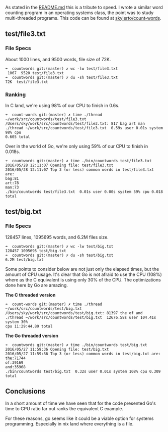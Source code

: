 As stated in the [README.md](./README.md) this is a tribute to speed. I wrote a
similar word counting program in an operating systems class, the point was to
study multi-threaded programs. This code can be found at
[skylerto/count-words](https://github.com/skylerto/count-words).


## test/file3.txt


### File Specs

About 1000 lines, and 9500 words, file size of 72K.

```
➜  countwords git:(master) ✗ wc -lw test/file3.txt
 1067  9520 test/file3.txt
➜  countwords git:(master) ✗ du -sh test/file3.txt
72K  test/file3.txt  
```

### Ranking

In C land, we're using 98% of our CPU to finish in 0.6s.
```
➜  count-words git:(master) ✗ time ./thread ~/work/src/countwords/test/file3.txt
/Users/sky/work/src/countwords/test/file3.txt: 817 bag art man
./thread ~/work/src/countwords/test/file3.txt  0.59s user 0.01s system 98% cpu
0.605 total
```

Over in the world of Go, we're only using 59% of our CPU to finish in 0.018s.
```
➜  countwords git:(master) ✗ time ./bin/countwords test/file3.txt
2016/05/28 12:11:07 Opening file: test/file3.txt
2016/05/28 12:11:07 Top 3 (or less) common words in test/file3.txt are:
bag:81
art:78
man:73
./bin/countwords test/file3.txt  0.01s user 0.00s system 59% cpu 0.018 total
```

## test/big.txt

### File Specs

128457 lines, 1095695 words, and 6.2M files size.
```
➜  countwords git:(master) ✗ wc -lw test/big.txt
128457 1095695 test/big.txt
➜  countwords git:(master) ✗ du -sh test/big.txt
6.2M test/big.txt
```

Some points to consider below are not just only the elapsed times, but the
amount of CPU usage. It's clear that Go is not afraid to use the CPU (108%)
where as the C equivalent is using only 30% of the CPU. The optimizations done
here by Go are amazing.

**The C threaded version**
```
➜  count-words git:(master) ✗ time ./thread ~/work/src/countwords/test/big.txt
/Users/sky/work/src/countwords/test/big.txt: 81397 the of and
./thread ~/work/src/countwords/test/big.txt  12676.58s user 104.41s system 30%
cpu 11:29:44.89 total
```

**The Go threaded version**
```
➜  countwords git:(master) ✗ time ./bin/countwords test/big.txt
2016/05/27 11:59:36 Opening file: test/big.txt
2016/05/27 11:59:36 Top 3 (or less) common words in test/big.txt are:
the:71744
of:39169
and:35968
./bin/countwords test/big.txt  0.32s user 0.01s system 108% cpu 0.309 total
```

## Conclusions

In a short amount of time we have seen that for the code presented Go's time to
CPU ratio far out ranks the equivalent C example.

For these reasons, go seems like it could be a viable option for systems
programming. Especially in nix land where everything is a file.
